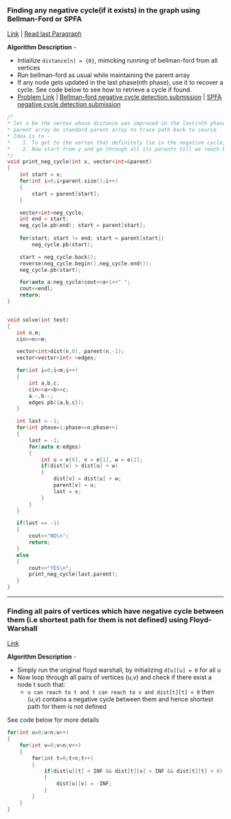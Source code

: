 ### Finding any negative cycle(if it exists) in the graph using Bellman-Ford or SPFA
[Link](https://cp-algorithms.com/graph/finding-negative-cycle-in-graph.html#toc-tgt-0) | [Read last Paragraph](https://cp-algorithms.com/graph/bellman_ford.html#toc-tgt-7)

**Algorithm Description** - 
* Intiailize `distance[n] = {0}`, mimcking running of bellman-ford from all vertices
* Run bellman-ford as usual while maintaining the parent array
* If any node gets updated in the last phase(nth phase), use it to recover a cycle. See code below to see how to retrieve a cycle if found.
* [Problem Link](https://cses.fi/problemset/task/1197) | [Bellman-ford negative cycle detection submission](https://cses.fi/paste/7a1ed7d9d6527a652eccde/) | [SPFA negative cycle detection submission](https://cses.fi/paste/4f1083d78853f0872eccd2/)

```c++
/*
* let x be the vertex whose distance was improved in the last(nth phase). This vertex will either lie in a negative weight cycle, or is reachable from it.
* parent array be standard parent array to trace path back to source
* Idea is to -
*    1. To get to the vertex that definitely lie in the negative cycle, start from x and pass through its parent n times, let the vertex reached be y
*    2. Now start from y and go through all its parents till we reach back to y, all those parent will together form the negative cycle.
*/
void print_neg_cycle(int x, vector<int>&parent)
{
    int start = x;
    for(int i=0;i<parent.size();i++)
    {
        start = parent[start];
    }

    vector<int>neg_cycle;
    int end = start;
    neg_cycle.pb(end); start = parent[start];
    
    for(start; start != end; start = parent[start])
        neg_cycle.pb(start);

    start = neg_cycle.back();
    reverse(neg_cycle.begin(),neg_cycle.end());
    neg_cycle.pb(start);

    for(auto a:neg_cycle)cout<<a+1<<" ";
    cout<<endl;
    return;
}


void solve(int test)
{
   int n,m;
   cin>>n>>m;

   vector<int>dist(n,0), parent(n,-1);
   vector<vector<int> >edges;

   for(int i=0;i<m;i++)
   {
       int a,b,c;
       cin>>a>>b>>c;
       a--,b--;
       edges.pb({a,b,c});
   }

   int last = -1;
   for(int phase=1;phase<=n;phase++)
   {
       last = -1;
       for(auto e:edges)
       {
           int u = e[0], v = e[1], w = e[2];
           if(dist[v] > dist[u] + w)
           {
               dist[v] = dist[u] + w;
               parent[v] = u;
               last = v;
           }
       }
   }

   if(last == -1)
   {
       cout<<"NO\n";
       return;
   }
   else
   {
       cout<<"YES\n";
       print_neg_cycle(last,parent);
   }
}
```

---

### Finding all pairs of vertices which have negative cycle between them (i.e shortest path for them is not defined) using Floyd-Warshall
[Link]()

**Algorithm Description** - 
* Simply run the original floyd warshall, by initializing `d[u][u] = 0` for all u
* Now loop through all pairs of vertices (u,v) and check if there exist a node t such that:
  * `u can reach to t and t can reach to v and dist[t][t] < 0` then (u,v) contains a negative cycle between them and hence shortest path for them is not defined


See code below for more details

```c++
for(int u=0;u<n;u++)
{
    for(int v=0;v<n;v++)
    {
        for(int t=0;t<n;t++)
        {
            if(dist[u][t] < INF && dist[t][v] < INF && dist[t][t] < 0)
            {
                dist[u][v] = -INF;
            }
        }
    }
}
```



